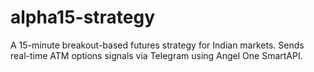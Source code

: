 # alpha15-strategy
A 15-minute breakout-based futures strategy for Indian markets. Sends real-time ATM options signals via Telegram using Angel One SmartAPI.
